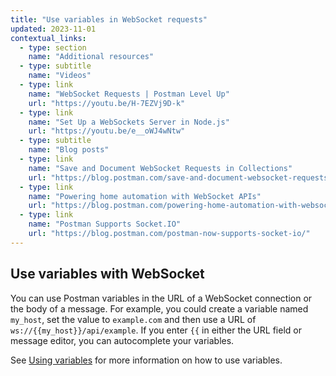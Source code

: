 ```yaml
---
title: "Use variables in WebSocket requests"
updated: 2023-11-01
contextual_links:
  - type: section
    name: "Additional resources"
  - type: subtitle
    name: "Videos"
  - type: link
    name: "WebSocket Requests | Postman Level Up"
    url: "https://youtu.be/H-7EZVj9D-k"
  - type: link
    name: "Set Up a WebSockets Server in Node.js"
    url: "https://youtu.be/e__oWJ4wNtw"
  - type: subtitle
    name: "Blog posts"
  - type: link
    name: "Save and Document WebSocket Requests in Collections"
    url: "https://blog.postman.com/save-and-document-websocket-requests-in-collections/"
  - type: link
    name: "Powering home automation with WebSocket APIs"
    url: "https://blog.postman.com/powering-home-automation-with-websocket-apis/"
  - type: link
    name: "Postman Supports Socket.IO"
    url: "https://blog.postman.com/postman-now-supports-socket-io/"
---
```


## Use variables with WebSocket

You can use Postman variables in the URL of a WebSocket connection or the body of a message. For example, you could create a variable named `my_host`, set the value to `example.com` and then use a URL of `ws://{{my_host}}/api/example`. If you enter `{{` in either the URL field or message editor, you can autocomplete your variables.

See [Using variables](/docs/sending-requests/variables/) for more information on how to use variables.
